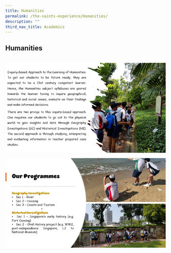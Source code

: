 ```yaml
---
title: Humanities
permalink: /the-saints-experience/Humanities/
description: ""
third_nav_title: Academics
---
```

## Humanities
   
![](/images/Academics/Humanities/HUm1.png)

![](/images/Academics/Humanities/HUm%202.png)